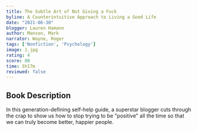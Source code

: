 ```yaml
---
title: The Subtle Art of Not Giving a Fuck
byline: A Counterintuitive Approach to Living a Good Life
date: "2021-06-30"
blogger: Lauren Hamann
author: Manson, Mark
narrator: Wayne, Roger
tags: ['Nonfiction', 'Psychology']
image: 1.jpg
rating: 4
score: 80
time: 5h17m
reviewed: false
---
```



## Book Description

In this generation-defining self-help guide, a superstar blogger cuts through the crap to show us how to stop trying to be "positive" all the time so that we can truly become better, happier people.